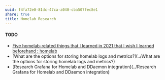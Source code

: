 ```yaml
---
uuid: f4fa72e0-81dc-47ca-a040-cba507fec8e1
share: true
title: Homelab Research
---
```

#### TODO

* [Five homelab-related things that I learned in 2021 that I wish I learned beforehand : homelab](https://old.reddit.com/r/homelab/comments/rvfk30/five_homelabrelated_things_that_i_learned_in_2021/)
* [What are the options for storing homelab logs and metrics?](../What are the options for storing homelab logs and metrics?)
* [Research Grafana for Homelab and DDaemon integration](../Research Grafana for Homelab and DDaemon integration)